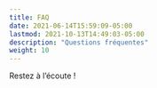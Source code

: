 ```yaml
---
title: FAQ
date: 2021-06-14T15:59:09-05:00
lastmod: 2021-10-13T14:49:03-05:00
description: "Questions fréquentes"
weight: 10
---
```


Restez à l’écoute !
